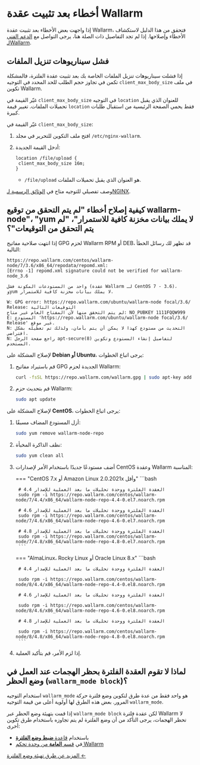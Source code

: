 # أخطاء بعد تثبيت عقدة Wallarm

إذا واجهت بعض الأخطاء بعد تثبيت عقدة Wallarm، فتحقق من هذا الدليل لاستكشاف الأخطاء وإصلاحها. إذا لم تجد التفاصيل ذات الصلة هنا، يرجى التواصل مع [الدعم الفني لـWallarm](mailto:support@wallarm.com).

## فشل سيناريوهات تنزيل الملفات

إذا فشلت سيناريوهات تنزيل الملفات الخاصة بك بعد تثبيت عقدة الفلترة، فالمشكلة تكمن في تجاوز حجم الطلب للحد المحدد في التوجيه `client_max_body_size` في ملف تكوين Wallarm.

غيّر القيمة في `client_max_body_size` في التوجيه `location` للعنوان الذي يقبل تحميلات الملفات. تغيير قيمة `location` فقط يحمي الصفحة الرئيسية من استقبال طلبات كبيرة.

غيّر القيمة في `client_max_body_size`:

1. افتح ملف التكوين للتحرير في مجلد `/etc/nginx-wallarm`.
2. أدخل القيمة الجديدة:

	```
	location /file/upload {
	 client_max_body_size 16m;
	}
	```

	* `/file/upload` هو العنوان الذي يقبل تحميلات الملفات.

وصف تفصيلي للتوجيه متاح في [الوثائق الرسمية لـNGINX](https://nginx.org/en/docs/http/ngx_http_core_module.html#client_max_body_size).

## كيفية إصلاح أخطاء "لم يتم التحقق من توقيع wallarm-node"، "yum لا يملك بيانات مخزنة كافية للاستمرار"، "لم يتم التحقق من التوقيعات"؟

إذا انتهت صلاحية مفاتيح GPG لحزم Wallarm RPM أو DEB، قد تظهر لك رسائل الخطأ التالية:

```
https://repo.wallarm.com/centos/wallarm-node/7/3.6/x86_64/repodata/repomd.xml:
[Errno -1] repomd.xml signature could not be verified for wallarm-node_3.6

واحد من المستودعات المكونة فشل (عقدة Wallarm لـ CentOS 7 - 3.6)،
وyum لا يملك بيانات مخزنة كافية للاستمرار.

W: GPG error: https://repo.wallarm.com/ubuntu/wallarm-node focal/3.6/ Release: التوقيعات التالية
لم يتم التحقق منها لأن المفتاح العام غير متاح: NO_PUBKEY 1111FQQW999
E: المستودع 'https://repo.wallarm.com/ubuntu/wallarm-node focal/3.6/ Release' غير موقع.
N: التحديث من مستودع كهذا لا يمكن أن يتم بأمان، ولذلك تم تعطيله بشكل افتراضي.
N: راجع صفحة الرجل apt-secure(8) لتفاصيل إنشاء المستودع وتكوين المستخدم.
```

لإصلاح المشكلة على **Debian أو Ubuntu**، يرجى اتباع الخطوات:

1. قم باستيراد مفاتيح GPG الجديدة لحزم Wallarm:

	```bash
	curl -fsSL https://repo.wallarm.com/wallarm.gpg | sudo apt-key add -
	```
2. قم بتحديث حزم Wallarm:

	```bash
	sudo apt update
	```

لإصلاح المشكلة على **CentOS**، يرجى اتباع الخطوات:

1. أزل المستودع المضاف مسبقًا:

	```bash
	sudo yum remove wallarm-node-repo
	```
2. نظف الذاكرة المخبأة:

	```bash
	sudo yum clean all
	```
3. أضف مستودعًا جديدًا باستخدام الأمر لإصدارات CentOS وعقدة Wallarm المناسبة:

	=== "CentOS 7.x أو Amazon Linux 2.0.2021x وأقل"
		```bash

		# العقدة الفلترة ووحدة تحليلات ما بعد العملية للإصدار 4.4
		sudo rpm -i https://repo.wallarm.com/centos/wallarm-node/7/4.4/x86_64/wallarm-node-repo-4.4-0.el7.noarch.rpm

		# العقدة الفلترة ووحدة تحليلات ما بعد العملية للإصدار 4.6
		sudo rpm -i https://repo.wallarm.com/centos/wallarm-node/7/4.6/x86_64/wallarm-node-repo-4.6-0.el7.noarch.rpm

		# العقدة الفلترة ووحدة تحليلات ما بعد العملية للإصدار 4.8
		sudo rpm -i https://repo.wallarm.com/centos/wallarm-node/7/4.8/x86_64/wallarm-node-repo-4.8-0.el7.noarch.rpm
		```
	=== "AlmaLinux، Rocky Linux أو Oracle Linux 8.x"
		```bash

		# العقدة الفلترة ووحدة تحليلات ما بعد العملية للإصدار 4.4
		
		sudo rpm -i https://repo.wallarm.com/centos/wallarm-node/8/4.4/x86_64/wallarm-node-repo-4.4-0.el8.noarch.rpm

		# العقدة الفلترة ووحدة تحليلات ما بعد العملية للإصدار 4.6
		
		sudo rpm -i https://repo.wallarm.com/centos/wallarm-node/8/4.6/x86_64/wallarm-node-repo-4.6-0.el8.noarch.rpm

		# العقدة الفلترة ووحدة تحليلات ما بعد العملية للإصدار 4.8
		
		sudo rpm -i https://repo.wallarm.com/centos/wallarm-node/8/4.8/x86_64/wallarm-node-repo-4.8-0.el8.noarch.rpm
		```		
4. إذا لزم الأمر، قم بتأكيد العملية.

## لماذا لا تقوم العقدة الفلترة بحظر الهجمات عند العمل في وضع الحظر (`wallarm_mode block`)؟

استخدام التوجيه `wallarm_mode` هو واحد فقط من عدة طرق لتكوين وضع فلترة حركة المرور. بعض هذه الطرق لها أولوية أعلى من قيمة التوجيه `wallarm_mode`.

إذا قمت بتهيئة وضع الحظر عبر `wallarm_mode block` لكن عقدة فلترة Wallarm لا تحظر الهجمات، يرجى التأكد من أن وضع الفلترة لم يتم تجاوزه باستخدام طرق تكوين أخرى:

* باستخدام [قاعدة **ضبط وضع الفلترة**](../admin-en/configure-wallarm-mode.md#setting-up-endpoint-targeted-filtration-rules-in-wallarm-console)
* في [قسم **العامة** من وحدة تحكم Wallarm](../admin-en/configure-wallarm-mode.md#setting-up-the-general-filtration-rule-in-wallarm-console)

[المزيد عن طرق تهيئة وضع الفلترة ←](../admin-en/configure-parameters-en.md)